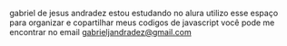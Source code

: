 gabriel de jesus andradez
estou estudando no alura
utilizo esse espaço para organizar e copartilhar meus codigos de javascript
você pode me encontrar no email gabrieljandradez@gmail.com
